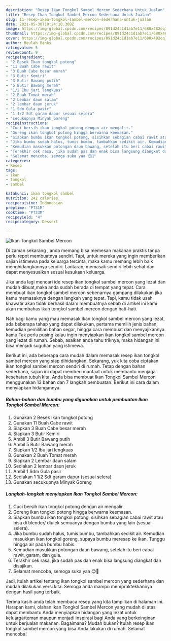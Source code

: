 ```yaml
---
description: "Resep Ikan Tongkol Sambel Mercon Sederhana Untuk Jualan"
title: "Resep Ikan Tongkol Sambel Mercon Sederhana Untuk Jualan"
slug: 11-resep-ikan-tongkol-sambel-mercon-sederhana-untuk-jualan
date: 2021-05-30T10:24:18.308Z
image: https://img-global.cpcdn.com/recipes/891d24c1d1ab7e11/680x482cq70/ikan-tongkol-sambel-mercon-foto-resep-utama.jpg
thumbnail: https://img-global.cpcdn.com/recipes/891d24c1d1ab7e11/680x482cq70/ikan-tongkol-sambel-mercon-foto-resep-utama.jpg
cover: https://img-global.cpcdn.com/recipes/891d24c1d1ab7e11/680x482cq70/ikan-tongkol-sambel-mercon-foto-resep-utama.jpg
author: Beulah Banks
ratingvalue: 5
reviewcount: 9
recipeingredient:
- "2 Besek Ikan tongkol potong"
- "11 Buah Cabe rawit"
- "3 Buah Cabe besar merah"
- "3 Butir Kemiri"
- "3 Butir Bawang putih"
- "5 Butir Bawang merah"
- "1/2 Ibu jari lengkuas"
- "2 Buah Tomat merah"
- "2 Lembar daun salam"
- "2 lembar daun jeruk"
- "1 Sdm Gula pasir"
- "1 1/2 Sdt garam dapur sesuai selera"
- "secukupnya Minyak Goreng"
recipeinstructions:
- "Cuci bersih ikan tongkol potong dengan air mengalir."
- "Goreng ikan tongkol potong hingga berwarna keemasan."
- "Siapkan bumbu ikan tongkol potong, sisihkan sebagian cabai rawit atau bisa di blender/ diulek semuanya dengan bumbu yang lain (sesuai selera)."
- "Jika bumbu sudah halus, tumis bumbu, tambahkan sedikit air. Kemudian masukkan ikan tongkol goreng, supaya bumbu meresap ke ikan. Tunggu hingga air pada bumbu habis."
- "Kemudian masukkan potongan daun bawang, setelah itu beri cabai rawit, garam, dan gula."
- "Terakhir cek rasa, jika sudah pas dan enak bisa langsung diangkat dan disajikan."
- "Selamat mencoba, semoga suka yaa 😊🙏"
categories:
- Resep
tags:
- ikan
- tongkol
- sambel

katakunci: ikan tongkol sambel 
nutrition: 242 calories
recipecuisine: Indonesian
preptime: "PT31M"
cooktime: "PT33M"
recipeyield: "4"
recipecategory: Dessert

---
```



![Ikan Tongkol Sambel Mercon](https://img-global.cpcdn.com/recipes/891d24c1d1ab7e11/680x482cq70/ikan-tongkol-sambel-mercon-foto-resep-utama.jpg)

Di zaman  sekarang , anda memang bisa memesan makanan praktis tanpa perlu repot membuatnya sendiri. Tapi, untuk mereka yang ingin memberikan sajian istimewa pada keluarga tercinta, maka kamu memang lebih baik menghidangkannya sendiri. Lantaran, memasak sendiri lebih sehat dan dapat menyesuaikan sesuai kesukaan keluarga.

Jika anda lagi mencari ide resep ikan tongkol sambel mercon yang lezat dan mudah dibuat,maka anda sudah berada di tempat yang tepat. Cara membuat ikan tongkol sambel mercon  sebenarnya gampang dilakukan jika kamu memasaknya dengan langkah yang tepat. Tapi, kamu tidak usah khawatir akan tidak berhasil dalam membuatnya 
sebab di artikel ini kami akan membahas ikan tongkol sambel mercon dengan hati-hati.  



Nah bagi kamu yang mau memasak ikan tongkol sambel mercon yang lezat, ada beberapa tahap yang dapat dilakukan, pertama memilih jenis bahan, kemudian pemilihan bahan segar, hingga cara membuat dan menyajikannya. kamu Tak perlu pusing kalau ingin menyiapkan ikan tongkol sambel mercon yang lezat di rumah. Sebab, asalkan anda  tahu triknya, maka hidangan ini bisa menjadi suguhan yang istimewa.

Berikut ini, ada beberapa cara mudah dalam memasak resep ikan tongkol sambel mercon yang siap dihidangkan. Sekarang, yuk kita coba ciptakan ikan tongkol sambel mercon sendiri di rumah. Tetap dengan bahan sederhana, sajian ini dapat memberi manfaat untuk membantu menjaga kesehatan tubuh kita. Anda bisa membuat Ikan Tongkol Sambel Mercon menggunakan 13 bahan dan 7 langkah pembuatan. Berikut ini cara dalam menyiapkan hidangannya.

<!--inarticleads1-->

##### Bahan-bahan dan bumbu yang digunakan untuk pembuatan Ikan Tongkol Sambel Mercon:

1. Gunakan 2 Besek Ikan tongkol potong
1. Gunakan 11 Buah Cabe rawit
1. Siapkan 3 Buah Cabe besar merah
1. Siapkan 3 Butir Kemiri
1. Ambil 3 Butir Bawang putih
1. Ambil 5 Butir Bawang merah
1. Siapkan 1/2 Ibu jari lengkuas
1. Gunakan 2 Buah Tomat merah
1. Siapkan 2 Lembar daun salam
1. Sediakan 2 lembar daun jeruk
1. Ambil 1 Sdm Gula pasir
1. Sediakan 1 1/2 Sdt garam dapur (sesuai selera)
1. Gunakan secukupnya Minyak Goreng




<!--inarticleads2-->

##### Langkah-langkah menyiapkan Ikan Tongkol Sambel Mercon:

1. Cuci bersih ikan tongkol potong dengan air mengalir.
1. Goreng ikan tongkol potong hingga berwarna keemasan.
1. Siapkan bumbu ikan tongkol potong, sisihkan sebagian cabai rawit atau bisa di blender/ diulek semuanya dengan bumbu yang lain (sesuai selera).
1. Jika bumbu sudah halus, tumis bumbu, tambahkan sedikit air. Kemudian masukkan ikan tongkol goreng, supaya bumbu meresap ke ikan. Tunggu hingga air pada bumbu habis.
1. Kemudian masukkan potongan daun bawang, setelah itu beri cabai rawit, garam, dan gula.
1. Terakhir cek rasa, jika sudah pas dan enak bisa langsung diangkat dan disajikan.
1. Selamat mencoba, semoga suka yaa 😊🙏




Jadi, itulah artikel tentang  ikan tongkol sambel mercon  yang sederhana dan mudah dilakukan versi kita. Semoga anda mampu mempraktekkannya dengan hasil yang terbaik. 

Terima kasih anda telah membaca resep yang kita tampilkan di halaman ini. Harapan kami, olahan  Ikan Tongkol Sambel Mercon yang mudah di atas dapat membantu Anda menyiapkan hidangan yang lezat untuk keluarga/teman maupun menjadi inspirasi bagi Anda yang berkeinginan untuk berjualan makanan. Bagaimana? Mudah bukan? Itulah resep ikan tongkol sambel mercon yang bisa Anda lakukan di rumah. Selamat mencoba!


